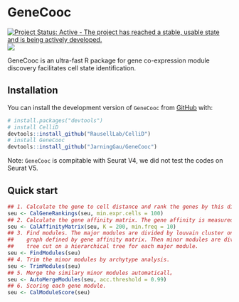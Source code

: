 
# GeneCooc

[![Project Status: Active - The project has reached a stable, usable
state and is being actively
developed.](http://www.repostatus.org/badges/latest/active.svg)](http://www.repostatus.org/#active)
[![](https://img.shields.io/badge/devel%20version-0.0.0.9000-green.svg)](https://github.com/jarninggau/GeneCooc)

GeneCooc is an ultra-fast R package for gene co-expression module
discovery facilitates cell state identification.

## Installation

You can install the development version of `GeneCooc` from
[GitHub](https://github.com/) with:

``` r
# install.packages("devtools")
# install CelliD
devtools::install_github("RausellLab/CelliD")
# install GeneCooc
devtools::install_github("JarningGau/GeneCooc")
```

Note: `GeneCooc` is compitable with Seurat V4, we did not test the codes
on Seurat V5.

## Quick start

``` r
## 1. Calculate the gene to cell distance and rank the genes by this distance for each cell.
seu <- CalGeneRankings(seu, min.expr.cells = 100)
## 2. Calculate the gene affinity matrix. The gene affinity is measured by cooccurance ratio.
seu <- CalAffinityMatrix(seu, K = 200, min.freq = 10)
## 3. Find modules. The major modules are divided by louvain cluster on gene-gene coexpression 
##    graph defined by gene affinity matrix. Then minor modules are divided using the dynamic 
##    tree cut on a hierarchical tree for each major module.
seu <- FindModules(seu)
## 4. Trim the minor modules by archytype analysis.
seu <- TrimModules(seu)
## 5. Merge the similary minor modules automaticall。
seu <- AutoMergeModules(seu, acc.threshold = 0.99)
## 6. Scoring each gene module.
seu <- CalModuleScore(seu)
```
